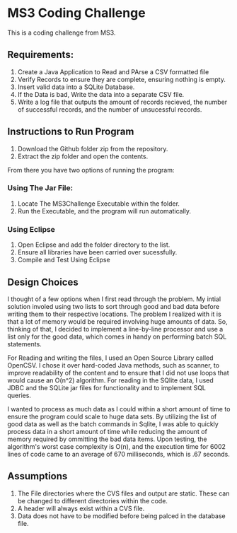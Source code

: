 # MS3 Coding Challenge

This is a coding challenge from MS3.

## Requirements:

1. Create a Java Application to Read and PArse a CSV formatted file
2. Verify Records to ensure they are complete, ensuring nothing is empty.
3. Insert valid data into a SQLite Database.
4. If the Data is bad, Write the data into a separate CSV file.
5. Write a log file that outputs the amount of records recieved, the number of successful records, and the number of        unsucessful records.

## Instructions to Run Program

1. Download the Github folder zip from the repository.
2. Extract the zip folder and open the contents.

From there you have two options of running the program:

### Using The Jar File:

1. Locate The MS3Challenge Executable within the folder.
2. Run the Executable, and the program will run automatically.

### Using Eclipse

1. Open Eclipse and add the folder directory to the list.
2. Ensure all libraries have been carried over sucessfully.
3. Compile and Test Using Eclipse

## Design Choices

I thought of a few options when I first read through the problem. My intial solution involed using two lists to sort through good and bad data before writing them to their respective locations. The problem I realized with it is that a lot of memory would be required involving huge amounts of data. So, thinking of that, I decided to implement a line-by-line processor and use a list only for the good data, which comes in handy on performing batch SQL statements.

For Reading and writing the files, I used an Open Source Library called OpenCSV. I chose it over hard-coded Java methods, such as scanner, to improve readability of the content and to ensure that I did not use loops that would cause an O(n^2) algorithm. For reading in the SQlite data, I used JDBC and the SQLite jar files for functionality and to implement SQL queries.

I wanted to process as much data as I could within a short amount of time to ensure the program could scale to huge data sets. By utilizing the list of good data as well as the batch commands in Sqlite, I was able to quickly process data in a short amount of time while reducing the amount of memory required by ommitting the bad data items. Upon testing, the algorithm's worst case complexity is O(n), and the execution time for 6002 lines of code came to an average of 670 milliseconds, which is .67 seconds.

## Assumptions

1. The File directories where the CVS files and output are static. These can be changed to different directories within the code.
2. A header will always exist within a CVS file.
3. Data does not have to be modified before being palced in the database file.
